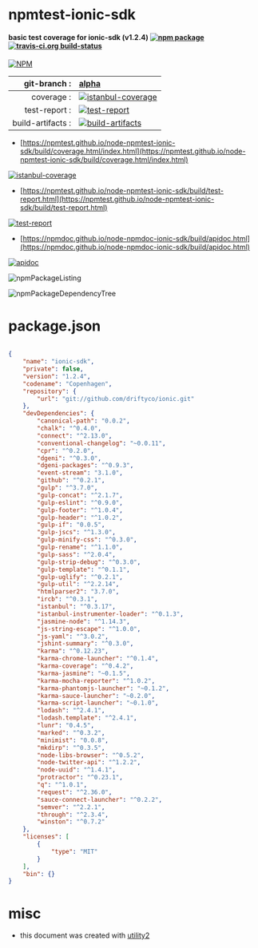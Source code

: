 # npmtest-ionic-sdk

#### basic test coverage for  ionic-sdk (v1.2.4)  [![npm package](https://img.shields.io/npm/v/npmtest-ionic-sdk.svg?style=flat-square)](https://www.npmjs.org/package/npmtest-ionic-sdk) [![travis-ci.org build-status](https://api.travis-ci.org/npmtest/node-npmtest-ionic-sdk.svg)](https://travis-ci.org/npmtest/node-npmtest-ionic-sdk)

####

[![NPM](https://nodei.co/npm/ionic-sdk.png?downloads=true&downloadRank=true&stars=true)](https://www.npmjs.com/package/ionic-sdk)

| git-branch : | [alpha](https://github.com/npmtest/node-npmtest-ionic-sdk/tree/alpha)|
|--:|:--|
| coverage : | [![istanbul-coverage](https://npmtest.github.io/node-npmtest-ionic-sdk/build/coverage.badge.svg)](https://npmtest.github.io/node-npmtest-ionic-sdk/build/coverage.html/index.html)|
| test-report : | [![test-report](https://npmtest.github.io/node-npmtest-ionic-sdk/build/test-report.badge.svg)](https://npmtest.github.io/node-npmtest-ionic-sdk/build/test-report.html)|
| build-artifacts : | [![build-artifacts](https://npmtest.github.io/node-npmtest-ionic-sdk/glyphicons_144_folder_open.png)](https://github.com/npmtest/node-npmtest-ionic-sdk/tree/gh-pages/build)|

- [https://npmtest.github.io/node-npmtest-ionic-sdk/build/coverage.html/index.html](https://npmtest.github.io/node-npmtest-ionic-sdk/build/coverage.html/index.html)

[![istanbul-coverage](https://npmtest.github.io/node-npmtest-ionic-sdk/build/screenCapture.buildCi.browser.%252Ftmp%252Fbuild%252Fcoverage.lib.html.png)](https://npmtest.github.io/node-npmtest-ionic-sdk/build/coverage.html/index.html)

- [https://npmtest.github.io/node-npmtest-ionic-sdk/build/test-report.html](https://npmtest.github.io/node-npmtest-ionic-sdk/build/test-report.html)

[![test-report](https://npmtest.github.io/node-npmtest-ionic-sdk/build/screenCapture.buildCi.browser.%252Ftmp%252Fbuild%252Ftest-report.html.png)](https://npmtest.github.io/node-npmtest-ionic-sdk/build/test-report.html)

- [https://npmdoc.github.io/node-npmdoc-ionic-sdk/build/apidoc.html](https://npmdoc.github.io/node-npmdoc-ionic-sdk/build/apidoc.html)

[![apidoc](https://npmdoc.github.io/node-npmdoc-ionic-sdk/build/screenCapture.buildCi.browser.%252Ftmp%252Fbuild%252Fapidoc.html.png)](https://npmdoc.github.io/node-npmdoc-ionic-sdk/build/apidoc.html)

![npmPackageListing](https://npmtest.github.io/node-npmtest-ionic-sdk/build/screenCapture.npmPackageListing.svg)

![npmPackageDependencyTree](https://npmtest.github.io/node-npmtest-ionic-sdk/build/screenCapture.npmPackageDependencyTree.svg)



# package.json

```json

{
    "name": "ionic-sdk",
    "private": false,
    "version": "1.2.4",
    "codename": "Copenhagen",
    "repository": {
        "url": "git://github.com/driftyco/ionic.git"
    },
    "devDependencies": {
        "canonical-path": "0.0.2",
        "chalk": "^0.4.0",
        "connect": "^2.13.0",
        "conventional-changelog": "~0.0.11",
        "cpr": "^0.2.0",
        "dgeni": "^0.3.0",
        "dgeni-packages": "^0.9.3",
        "event-stream": "3.1.0",
        "github": "^0.2.1",
        "gulp": "^3.7.0",
        "gulp-concat": "^2.1.7",
        "gulp-eslint": "^0.9.0",
        "gulp-footer": "^1.0.4",
        "gulp-header": "^1.0.2",
        "gulp-if": "0.0.5",
        "gulp-jscs": "^1.3.0",
        "gulp-minify-css": "^0.3.0",
        "gulp-rename": "^1.1.0",
        "gulp-sass": "^2.0.4",
        "gulp-strip-debug": "^0.3.0",
        "gulp-template": "^0.1.1",
        "gulp-uglify": "^0.2.1",
        "gulp-util": "^2.2.14",
        "htmlparser2": "3.7.0",
        "ircb": "^0.3.1",
        "istanbul": "^0.3.17",
        "istanbul-instrumenter-loader": "^0.1.3",
        "jasmine-node": "^1.14.3",
        "js-string-escape": "^1.0.0",
        "js-yaml": "^3.0.2",
        "jshint-summary": "^0.3.0",
        "karma": "^0.12.23",
        "karma-chrome-launcher": "^0.1.4",
        "karma-coverage": "^0.4.2",
        "karma-jasmine": "~0.1.5",
        "karma-mocha-reporter": "^1.0.2",
        "karma-phantomjs-launcher": "~0.1.2",
        "karma-sauce-launcher": "~0.2.0",
        "karma-script-launcher": "~0.1.0",
        "lodash": "^2.4.1",
        "lodash.template": "^2.4.1",
        "lunr": "0.4.5",
        "marked": "^0.3.2",
        "minimist": "0.0.8",
        "mkdirp": "^0.3.5",
        "node-libs-browser": "^0.5.2",
        "node-twitter-api": "^1.2.2",
        "node-uuid": "^1.4.1",
        "protractor": "^0.23.1",
        "q": "^1.0.1",
        "request": "^2.36.0",
        "sauce-connect-launcher": "^0.2.2",
        "semver": "^2.2.1",
        "through": "^2.3.4",
        "winston": "^0.7.2"
    },
    "licenses": [
        {
            "type": "MIT"
        }
    ],
    "bin": {}
}
```



# misc
- this document was created with [utility2](https://github.com/kaizhu256/node-utility2)
